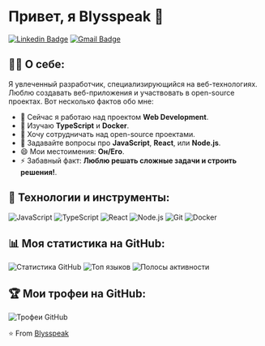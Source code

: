 # Привет, я Blysspeak 👋

[![Linkedin Badge](https://img.shields.io/badge/-Blysspeak-blue?style=flat-square&logo=Linkedin&logoColor=white&link=https://www.linkedin.com/in/blysspeak/)](https://www.linkedin.com/in/blysspeak/)
[![Gmail Badge](https://img.shields.io/badge/-blysspeak%40example.com-c14438?style=flat-square&logo=Gmail&logoColor=white&link=mailto:blysspeak@example.com)](mailto:blysspeak@example.com)

## 👨‍💻 О себе:
Я увлеченный разработчик, специализирующийся на веб-технологиях. Люблю создавать веб-приложения и участвовать в open-source проектах. Вот несколько фактов обо мне:

- 🔭 Сейчас я работаю над проектом **Web Development**.
- 🌱 Изучаю **TypeScript** и **Docker**.
- 👯 Хочу сотрудничать над open-source проектами.
- 💬 Задавайте вопросы про **JavaScript**, **React**, или **Node.js**.
- 😄 Мои местоимения: **Он/Его**.
- ⚡ Забавный факт: **Люблю решать сложные задачи и строить решения!**.

## 🔧 Технологии и инструменты:
![JavaScript](https://img.shields.io/badge/-JavaScript-black?style=flat-square&logo=javascript)
![TypeScript](https://img.shields.io/badge/-TypeScript-007ACC?style=flat-square&logo=typescript)
![React](https://img.shields.io/badge/-React-black?style=flat-square&logo=react)
![Node.js](https://img.shields.io/badge/-Node.js-339933?style=flat-square&logo=Node.js)
![Git](https://img.shields.io/badge/-Git-black?style=flat-square&logo=git)
![Docker](https://img.shields.io/badge/-Docker-2496ED?style=flat-square&logo=docker)

## 📊 Моя статистика на GitHub:
![Статистика GitHub](https://github-readme-stats.vercel.app/api?username=blysspeak&show_icons=true&theme=radical&locale=ru)
![Топ языков](https://github-readme-stats.vercel.app/api/top-langs/?username=blysspeak&layout=compact&theme=radical&locale=ru)
![Полосы активности](https://streak-stats.demolab.com?user=blysspeak&theme=radical&locale=ru)

## 🏆 Мои трофеи на GitHub:
![Трофеи GitHub](https://github-profile-trophy.vercel.app/?username=blysspeak&theme=radical&margin-w=15&margin-h=15)

⭐️ From [Blysspeak](https://github.com/blysspeak)

